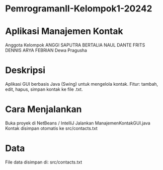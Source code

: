 # PemrogramanII-Kelompok1-20242


# Aplikasi Manajemen Kontak


Anggota Kelompok
ANGGI SAPUTRA
BERTALIA NAUL
DANTE FRITS
DENNIS ARYA FEBRIAN
Dewa Pragusha


#  Deskripsi
Aplikasi GUI berbasis Java (Swing) untuk mengelola kontak.
Fitur: tambah, edit, hapus, simpan kontak ke file .txt.

#  Cara Menjalankan
Buka proyek di NetBeans / IntelliJ
Jalankan ManajemenKontakGUI.java
Kontak disimpan otomatis ke src/contacts.txt


#  Data
File data disimpan di: src/contacts.txt
